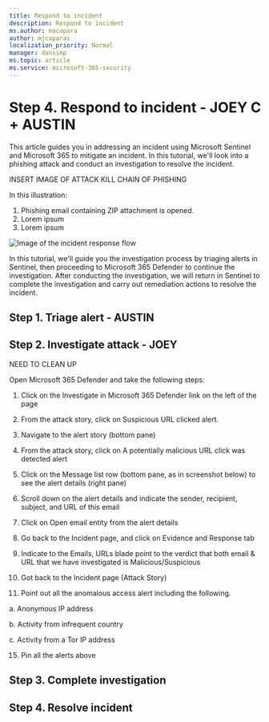 ```yaml
---
title: Respond to incident
description: Respond to incident
ms.author: macapara
author: mjcaparas
localization_priority: Normal
manager: dansimp
ms.topic: article
ms.service: microsoft-365-security
---
```


# Step 4. Respond to incident - JOEY C + AUSTIN

This article guides you in addressing an incident using Microsoft Sentinel and Microsoft 365 to mitigate an incident. In this tutorial, we'll look into a phishing attack and conduct an investigation to resolve the incident. 


INSERT IMAGE OF ATTACK KILL CHAIN OF PHISHING


In this illustration:
1. Phishing email containing ZIP attachment is opened.
2. Lorem ipsum
3. Lorem ipsum


![Image of the incident response flow](./media/siem-xdr-investigation.png)

In this tutorial, we'll guide you the investigation process by triaging alerts in Sentinel, then proceeding to Microsoft 365 Defender to continue the investigation. After conducting the investigation, we will return in Sentinel to complete the investigation and carry out remediation actions to resolve the incident. 

## Step 1. Triage alert - AUSTIN



## Step 2. Investigate attack - JOEY

NEED TO CLEAN UP

Open Microsoft 365 Defender and take the following steps:

1. Click on the Investigate in Microsoft 365 Defender link on the left of the page  

2. From the attack story, click on Suspicious URL clicked alert. 

3. Navigate to the alert story (bottom pane) 

 4. From the attack story, click on A potentially malicious URL click was detected alert 

5. Click on the Message list row (bottom pane, as in screenshot below) to see the alert details (right pane) 

6. Scroll down on the alert details and indicate the sender, recipient, subject, and URL of this email  

7. Click on Open email entity from the alert details 

8. Go back to the Incident page, and click on Evidence and Response tab 

12. Indicate to the Emails, URLs blade point to the verdict that both email & URL that we have investigated is Malicious/Suspicious  

13. Got back to the Incident page (Attack Story)  

14. Point out all the anomalous access alert including the following.  

a. Anonymous IP address  

b. Activity from infrequent country  

c. Activity from a Tor IP address  

15. Pin all the alerts above


## Step 3. Complete investigation




## Step 4. Resolve incident


